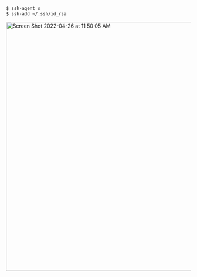 ```bash
$ ssh-agent s
$ ssh-add ~/.ssh/id_rsa
```

<img width="678" alt="Screen Shot 2022-04-26 at 11 50 05 AM" src="https://user-images.githubusercontent.com/53814741/165210610-0c3aaeab-d2bc-4e87-8c96-2878fd320eee.png">
